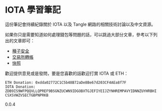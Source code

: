 # IOTA 學習筆記

這份筆記會持續紀錄關於 IOTA 以及 Tangle 網路的相關技術討論以及中文資源。

如果你只是需要知道如何處理錢包等問題的話，可以跳過大部分文章，參考以下列出的文章即可：
* [種子安全](seed.md)
* [交易所轉帳](exchange.md)
* [快照](snapshot.md)

歡迎提供意見或是發問，要是您喜歡的話歡迎打賞 IOTA 或 ETH：

`ETH Donation: 0xdda02772C1C5b48B72aDe8Be67d203CF4AEa8f7F`  
`IOTA Donation: ZDB9IS9WFPQQVLLQPREF9BSGNZUCWN9IDGOBXTGJEFIYEIJZYNHREMPAVYIDNNZUYHRBHICSXSVWZVSECTGBPNPRKB`

0.0.4
